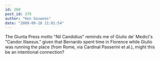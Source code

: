 ```yaml
---
id: 260
post_id: 379
author: "Ken Gouwens"
date: "2009-09-28 11:01:54"
---
```

The Giunta Press motto "Nil Candidius" reminds me of Giulio de' Medici's "Candor Illaesus." given that Bernardo spent time in Florence while Giulio was running the place (from Rome, via Cardinal Passerini et al.), might this be an intentional connection?
